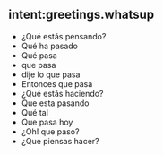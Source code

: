 ## intent:greetings.whatsup
- ¿Qué estás pensando?
- Qué ha pasado
- Qué pasa
- que pasa
- dije lo que pasa
- Entonces que pasa
- ¿Qué estás haciendo?
- Que esta pasando
- Qué tal
- Que pasa hoy
- ¿Oh! que paso?
- ¿Que piensas hacer?
